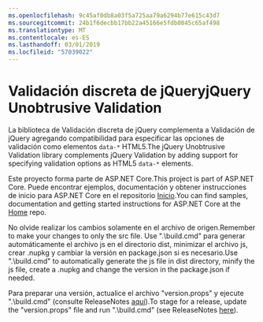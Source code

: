 ```yaml
---
ms.openlocfilehash: 9c45af0db8a03f5a725aa79a6294b77e615c43d7
ms.sourcegitcommit: 24b1f6decbb17bb22a45166e5fdb0845c65af498
ms.translationtype: MT
ms.contentlocale: es-ES
ms.lasthandoff: 03/01/2019
ms.locfileid: "57039022"
---
```

<a name="jquery-unobtrusive-validation"></a><span data-ttu-id="0f749-101">Validación discreta de jQuery</span><span class="sxs-lookup"><span data-stu-id="0f749-101">jQuery Unobtrusive Validation</span></span>
=============================

<span data-ttu-id="0f749-102">La biblioteca de Validación discreta de jQuery complementa a Validación de jQuery agregando compatibilidad para especificar las opciones de validación como elementos `data-*` HTML5.</span><span class="sxs-lookup"><span data-stu-id="0f749-102">The jQuery Unobtrusive Validation library complements jQuery Validation by adding support for specifying validation options as HTML5 `data-*` elements.</span></span>

<span data-ttu-id="0f749-103">Este proyecto forma parte de ASP.NET Core.</span><span class="sxs-lookup"><span data-stu-id="0f749-103">This project is part of ASP.NET Core.</span></span> <span data-ttu-id="0f749-104">Puede encontrar ejemplos, documentación y obtener instrucciones de inicio para ASP.NET Core en el repositorio [Inicio](https://github.com/aspnet/home).</span><span class="sxs-lookup"><span data-stu-id="0f749-104">You can find samples, documentation and getting started instructions for ASP.NET Core at the [Home](https://github.com/aspnet/home) repo.</span></span>

<span data-ttu-id="0f749-105">No olvide realizar los cambios solamente en el archivo de origen.</span><span class="sxs-lookup"><span data-stu-id="0f749-105">Remember to make your changes to only the src file.</span></span> <span data-ttu-id="0f749-106">Use ".\build.cmd" para generar automáticamente el archivo js en el directorio dist, minimizar el archivo js, crear .nupkg y cambiar la versión en package.json si es necesario.</span><span class="sxs-lookup"><span data-stu-id="0f749-106">Use ".\build.cmd" to automatically generate the js file in dist directory, minify the js file, create a .nupkg and change the version in the package.json if needed.</span></span>

<span data-ttu-id="0f749-107">Para preparar una versión, actualice el archivo "version.props" y ejecute ".\build.cmd" (consulte ReleaseNotes [aquí](https://github.com/aspnet/jquery-validation-unobtrusive/wiki/Release-checklist)).</span><span class="sxs-lookup"><span data-stu-id="0f749-107">To stage for a release, update the "version.props" file and run ".\build.cmd" (see ReleaseNotes [here](https://github.com/aspnet/jquery-validation-unobtrusive/wiki/Release-checklist)).</span></span>